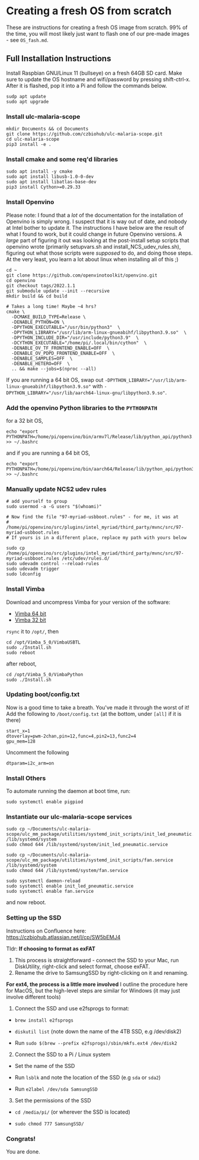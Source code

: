# Creating a fresh OS from scratch

These are instructions for creating a fresh OS image from scratch. 99% of the time, you will most likely just want to flash one of our pre-made images - see `OS_fash.md`.

## Full Installation Instructions

Install Raspbian GNU/Linux 11 (bullseye) on a fresh 64GB SD card. Make sure to update the OS
hostname and wifi/password by pressing shift-ctrl-x. After it is flashed, pop it into a Pi and
follow the commands below.

```console
sudp apt update
sudo apt upgrade
```

### Install ulc-malaria-scope
```console
mkdir Documents && cd Documents
git clone https://github.com/czbiohub/ulc-malaria-scope.git
cd ulc-malaria-scope
pip3 install -e .
```

### Install cmake and some req'd libraries
```console
sudo apt install -y cmake
sudo apt install libusb-1.0-0-dev
sudo apt install libatlas-base-dev
pip3 install Cython>=0.29.33
```

### Install Openvino

Please note: I found that a *lot* of the documentation for the installation of Openvino is simply wrong. I suspect that it is way out of date, and nobody at Intel bother to update it. The instructions I have below are the result of what I found to work, but it could change in future Openvino versions. A *large* part of figuring it out was looking at the post-install setup scripts that openvino wrote (primarily setupvars.sh and install_NCS_udev_rules.sh), figuring out what those scripts were *supposed* to do, and doing those steps. At the very least, you learn a lot about linux when installing all of this ;)

```console
cd ~
git clone https://github.com/openvinotoolkit/openvino.git
cd openvino
git checkout tags/2022.1.1
git submodule update --init --recursive
mkdir build && cd build

# Takes a long time! Maybe ~4 hrs?
cmake \
  -DCMAKE_BUILD_TYPE=Release \
  -DENABLE_PYTHON=ON \
  -DPYTHON_EXECUTABLE="/usr/bin/python3"  \
  -DPYTHON_LIBRARY="/usr/lib/arm-linux-gnueabihf/libpython3.9.so"  \
  -DPYTHON_INCLUDE_DIR="/usr/include/python3.9"  \
  -DCYTHON_EXECUTABLE="/home/pi/.local/bin/cython"  \
  -DENABLE_OV_TF_FRONTEND_ENABLE=OFF  \
  -DENABLE_OV_PDPD_FRONTEND_ENABLE=OFF  \
  -DENABLE_SAMPLES=OFF  \
  -DENABLE_HETERO=OFF  \
  .. && make --jobs=$(nproc --all)
```

If you are running a 64 bit OS, swap out `-DPYTHON_LIBRARY="/usr/lib/arm-linux-gnueabihf/libpython3.9.so"` with `-DPYTHON_LIBRARY="/usr/lib/aarch64-linux-gnu/libpython3.9.so"`.

### Add the openvino Python libraries to the `PYTHONPATH`

for a 32 bit OS,
```console
echo "export PYTHONPATH=/home/pi/openvino/bin/armv7l/Release/lib/python_api/python3.9:$PYTHONPATH" >> ~/.bashrc
```

and if you are running a 64 bit OS,
```console
echo "export PYTHONPATH=/home/pi/openvino/bin/aarch64/Release/lib/python_api/python3.9:$PYTHONPATH" >> ~/.bashrc
```

### Manually update NCS2 udev rules

```console
# add yourself to group
sudo usermod -a -G users "$(whoami)"

# Now find the file "97-myriad-usbboot.rules" - for me, it was at
#   /home/pi/openvino/src/plugins/intel_myriad/third_party/mvnc/src/97-myriad-usbboot.rules
# If yours is in a different place, replace my path with yours below

sudo cp /home/pi/openvino/src/plugins/intel_myriad/third_party/mvnc/src/97-myriad-usbboot.rules /etc/udev/rules.d/
sudo udevadm control --reload-rules
sudo udevadm trigger
sudo ldconfig
```

### Install Vimba

Download and uncompress Vimba for your version of the software:

- [Vimba 64 bit](https://drive.google.com/file/d/1_0ckwfBUPX-drv2zrvJkzIj39QkT-eUr/view?usp=share_link)
- [Vimba 32 bit](https://drive.google.com/file/d/16OUi32I5QPsywLyl9qaezAkova_Dz53e/view?usp=sharing)

`rsync` it to `/opt/`, then

```console
cd /opt/Vimba_5_0/VimbaUSBTL
sudo ./Install.sh
sudo reboot
```

after reboot,

```console
cd /opt/Vimba_5_0/VimbaPython
sudo ./Install.sh
```

### Updating boot/config.txt
Now is a good time to take a breath. You've made it through the worst of it!
Add the following to `/boot/config.txt` (at the bottom, under `[all]` if it is there)

```console
start_x=1
dtoverlay=pwm-2chan,pin=12,func=4,pin2=13,func2=4
gpu_mem=128
```

Uncomment the following

```console
dtparam=i2c_arm=on
```

### Install Others

To automate running the daemon at boot time, run:

```console
sudo systemctl enable pigpiod
```

### Instantiate our ulc-malaria-scope services

```console
sudo cp ~/Documents/ulc-malaria-scope/ulc_mm_package/utilities/systemd_init_scripts/init_led_pneumatic.service /lib/systemd/system
sudo chmod 644 /lib/systemd/system/init_led_pneumatic.service

sudo cp ~/Documents/ulc-malaria-scope/ulc_mm_package/utilities/systemd_init_scripts/fan.service /lib/systemd/system
sudo chmod 644 /lib/systemd/system/fan.service

sudo systemctl daemon-reload
sudo systemctl enable init_led_pneumatic.service
sudo systemctl enable fan.service
```

and now reboot.

### Setting up the SSD
Instructions on Confluence here: https://czbiohub.atlassian.net/l/cp/SW5bEMJ4

Tldr:
**If choosing to format as exFAT**
1. This process is straightforward - connect the SSD to your Mac, run DiskUtility, right-click and select format, choose exFAT.
2. Rename the drive to SamsungSSD by right-clicking on it and renaming.



**For ext4, the process is a little more involved**
I outline the procedure here for MacOS, but the high-level steps are similar for Windows (it may just involve different tools)

1. Connect the SSD and use e2fsprogs to format:

  - `brew install e2fsprogs`

  - `diskutil list` (note down the name of the 4TB SSD, e.g /dev/disk2)

  - Run `sudo $(brew --prefix e2fsprogs)/sbin/mkfs.ext4 /dev/disk2`

2. Connect the SSD to a Pi / Linux system

  - Set the name of the SSD

  - Run `lsblk` and note the location of the SSD (e.g `sda` or `sda2`)

  - Run `e2label /dev/sda SamsungSSD`

3. Set the permissions of the SSD

  - `cd /media/pi/` (or wherever the SSD is located)

  - `sudo chmod 777 SamsungSSD/`

### Congrats!

You are done.
